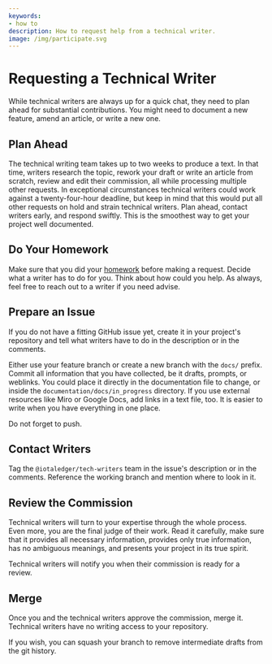 ```yaml
---
keywords:
- how to
description: How to request help from a technical writer.
image: /img/participate.svg
---
```


# Requesting a Technical Writer

While technical writers are always up for a quick chat, they need to plan ahead for substantial contributions. You might need to document a new feature, amend an article, or write a new one.

## Plan Ahead

The technical writing team takes up to two weeks to produce a text. In that time, writers research the topic, rework your draft or write an article from scratch, review and edit their commission, all while processing multiple other requests. In exceptional circumstances technical writers could work against a twenty-four-hour deadline, but keep in mind that this would put all other requests on hold and strain technical writers. Plan ahead, contact writers early, and respond swiftly. This is the smoothest way to get your project well documented.

## Do Your Homework

Make sure that you did your [homework](developer.md) before making a request. Decide what a writer has to do for you. Think about how could you help.
As always, feel free to reach out to a writer if you need advise.

## Prepare an Issue

If you do not have a fitting GitHub issue yet, create it in your project's repository and tell what writers have to do in the description or in the comments.

Either use your feature branch or create a new branch with the `docs/` prefix. Commit all information that you have collected, be it drafts, prompts, or weblinks. You could place it directly in the documentation file to change, or inside the `documentation/docs/in_progress` directory. If you use external resources like Miro or Google Docs, add links in a text file, too. It is easier to write when you have everything in one place.

Do not forget to push.

## Contact Writers

Tag the `@iotaledger/tech-writers` team in the issue's description or in the comments. Reference the working branch and mention where to look in it.

## Review the Commission

Technical writers will turn to your expertise through the whole process. Even more, you are the final judge of their work. Read it carefully, make sure that it provides all necessary information, provides only true information, has no ambiguous meanings, and presents your project in its true spirit.

Technical writers will notify you when their commission is ready for a review.

## Merge

Once you and the technical writers approve the commission, merge it. Technical writers have no writing access to your repository.

If you wish, you can squash your branch to remove intermediate drafts from the git history.